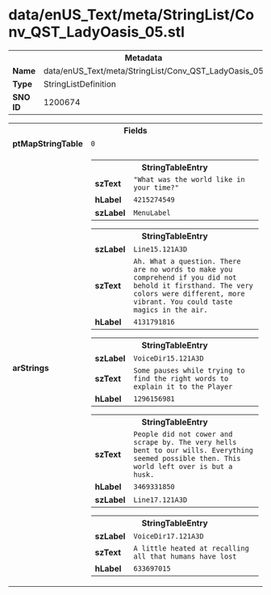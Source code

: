<h1>data/enUS_Text/meta/StringList/Conv_QST_LadyOasis_05.stl</h1><table><tr><th colspan="100%">Metadata</th></tr><tr><td><b>Name</b></td><td>data/enUS_Text/meta/StringList/Conv_QST_LadyOasis_05.stl</td></tr><tr><td><b>Type</b></td><td>StringListDefinition</td></tr><tr><td><b>SNO ID</b></td><td>1200674</td></tr></table>

<table><tr><th colspan="100%">Fields</th></tr><tr><td><b>ptMapStringTable</b></td><td><code>0</code></td></tr><tr><td><b>arStrings</b></td><td><table><tr><th colspan="100%">StringTableEntry</th></tr><tr><td><b>szText</b></td><td><code>"What was the world like in your time?"</code></td></tr><tr><td><b>hLabel</b></td><td><code>4215274549</code></td></tr><tr><td><b>szLabel</b></td><td><code>MenuLabel</code></td></tr></table>


<table><tr><th colspan="100%">StringTableEntry</th></tr><tr><td><b>szLabel</b></td><td><code>Line15.121A3D</code></td></tr><tr><td><b>szText</b></td><td><code>Ah. What a question. There are no words to make you comprehend if you did not behold it firsthand. The very colors were different, more vibrant. You could taste magics in the air.</code></td></tr><tr><td><b>hLabel</b></td><td><code>4131791816</code></td></tr></table>


<table><tr><th colspan="100%">StringTableEntry</th></tr><tr><td><b>szLabel</b></td><td><code>VoiceDir15.121A3D</code></td></tr><tr><td><b>szText</b></td><td><code>Some pauses while trying to find the right words to explain it to the Player</code></td></tr><tr><td><b>hLabel</b></td><td><code>1296156981</code></td></tr></table>


<table><tr><th colspan="100%">StringTableEntry</th></tr><tr><td><b>szText</b></td><td><code>People did not cower and scrape by. The very hells bent to our wills. Everything seemed possible then. This world left over is but a husk.</code></td></tr><tr><td><b>hLabel</b></td><td><code>3469331850</code></td></tr><tr><td><b>szLabel</b></td><td><code>Line17.121A3D</code></td></tr></table>


<table><tr><th colspan="100%">StringTableEntry</th></tr><tr><td><b>szLabel</b></td><td><code>VoiceDir17.121A3D</code></td></tr><tr><td><b>szText</b></td><td><code>A little heated at recalling all that humans have lost</code></td></tr><tr><td><b>hLabel</b></td><td><code>633697015</code></td></tr></table>


</td></tr></table>

